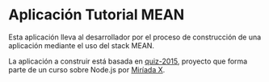 # Aplicación Tutorial MEAN

Esta aplicación lleva al desarrollador por el proceso de construcción de una
aplicación mediante el uso del stack MEAN.

La aplicación a construir está basada en [quiz-2015](https://github.com/jquemada/quiz-2015), proyecto 
que forma parte de un curso sobre Node.js por [Miríada X](https://www.miriadax.net/).


